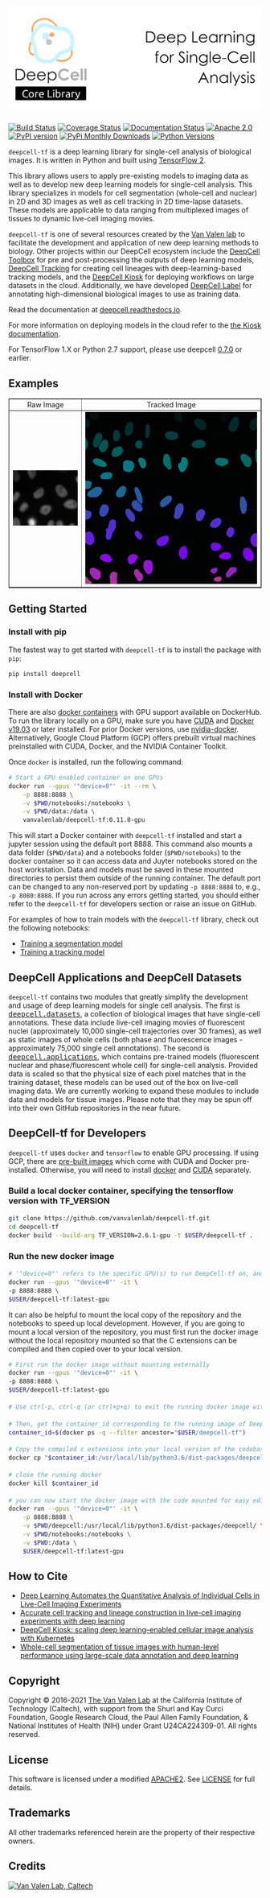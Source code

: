 # ![DeepCell Banner](https://raw.githubusercontent.com/vanvalenlab/deepcell-tf/master/docs/images/DeepCell_tf_Banner.png)

[![Build Status](https://github.com/vanvalenlab/deepcell-tf/workflows/build/badge.svg)](https://github.com/vanvalenlab/deepcell-tf/actions)
[![Coverage Status](https://coveralls.io/repos/github/vanvalenlab/deepcell-tf/badge.svg?branch=master)](https://coveralls.io/github/vanvalenlab/deepcell-tf?branch=master)
[![Documentation Status](https://readthedocs.org/projects/deepcell/badge/?version=master)](https://deepcell.readthedocs.io/en/master/?badge=master)
[![Apache 2.0](https://img.shields.io/badge/License-Apache%202.0-blue.svg)](https://github.com/vanvalenlab/deepcell-tf/blob/master/LICENSE)
[![PyPI version](https://badge.fury.io/py/DeepCell.svg)](https://badge.fury.io/py/deepcell)
[![PyPi Monthly Downloads](https://img.shields.io/pypi/dm/deepcell)](https://pypistats.org/packages/deepcell)
[![Python Versions](https://img.shields.io/pypi/pyversions/deepcell.svg)](https://pypi.org/project/deepcell/)

`deepcell-tf` is a deep learning library for single-cell analysis of biological images. It is written in Python and built using [TensorFlow 2](https://github.com/tensorflow/tensorflow).

This library allows users to apply pre-existing models to imaging data as well as to develop new deep learning models for single-cell analysis. This library specializes in models for cell segmentation (whole-cell and nuclear) in 2D and 3D images as well as cell tracking in 2D time-lapse datasets. These models are applicable to data ranging from multiplexed images of tissues to dynamic live-cell imaging movies.

`deepcell-tf` is one of several resources created by the [Van Valen lab](http://vanvalen.caltech.edu/) to facilitate the development and application of new deep learning methods to biology. Other projects within our DeepCell ecosystem include the [DeepCell Toolbox](https://github.com/vanvalenlab/deepcell-toolbox) for pre and post-processing the outputs of deep learning models, [DeepCell Tracking](https://github.com/vanvalenlab/deepcell-tracking) for creating cell lineages with deep-learning-based tracking models, and the [DeepCell Kiosk](https://github.com/vanvalenlab/kiosk-console) for deploying workflows on large datasets in the cloud. Additionally, we have developed [DeepCell Label](https://github.com/vanvalenlab/deepcell-label) for annotating high-dimensional biological images to use as training data.

Read the documentation at [deepcell.readthedocs.io](https://deepcell.readthedocs.io).

For more information on deploying models in the cloud refer to the [the Kiosk documentation](https://deepcell-kiosk.readthedocs.io).

For TensorFlow 1.X or Python 2.7 support, please use deepcell [0.7.0](https://github.com/vanvalenlab/deepcell-tf/tree/0.7.0) or earlier.

## Examples

<table width="700" border="1" cellpadding="5">

<tr>
<td align="center" valign="center">
Raw Image
</td>

<td align="center" valign="center">
Tracked Image
</td>
</tr>

<tr>
<td align="center" valign="center">
<img src="https://raw.githubusercontent.com/vanvalenlab/deepcell-tf/master/docs/images/raw.gif" alt="Raw Image" />
</td>

<td align="center" valign="center">
<img src="https://raw.githubusercontent.com/vanvalenlab/deepcell-tf/master/docs/images/tracked.gif" alt="Tracked Image" />
</td>
</tr>

</table>

## Getting Started

### Install with pip

The fastest way to get started with `deepcell-tf` is to install the package with `pip`:

```bash
pip install deepcell
```

### Install with Docker

There are also [docker containers](https://hub.docker.com/r/vanvalenlab/deepcell-tf) with GPU support available on DockerHub.
To  run the library locally on a GPU, make sure you have [CUDA](https://developer.nvidia.com/cuda-downloads) and [Docker v19.03](https://docs.docker.com/get-docker/) or later installed. For prior Docker versions, use [nvidia-docker](https://github.com/NVIDIA/nvidia-docker).
Alternatively, Google Cloud Platform (GCP) offers prebuilt virtual machines preinstalled with CUDA, Docker, and the NVIDIA Container Toolkit.

Once `docker` is installed, run the following command:

```bash
# Start a GPU enabled container on one GPUs
docker run --gpus '"device=0"' -it --rm \
    -p 8888:8888 \
    -v $PWD/notebooks:/notebooks \
    -v $PWD/data:/data \
    vanvalenlab/deepcell-tf:0.11.0-gpu
```

This will start a Docker container with `deepcell-tf` installed and start a jupyter session using the default port 8888. This command also mounts a data folder (`$PWD/data`) and a notebooks folder (`$PWD/notebooks`) to the docker container so it can access data and Juyter notebooks stored on the host workstation. Data and models must be saved in these mounted directories to persist them outside of the running container. The default port can be changed to any non-reserved port by updating `-p 8888:8888` to, e.g., `-p 8080:8888`. If you run across any errors getting started, you should either refer to the `deepcell-tf` for developers section or raise an issue on GitHub.

For examples of how to train models with the `deepcell-tf` library, check out the following notebooks:

- [Training a segmentation model](https://deepcell.readthedocs.io/en/master/notebooks/Training-Segmentation.html)
- [Training a tracking model](https://deepcell.readthedocs.io/en/master/notebooks/Training-Tracking.html)

## DeepCell Applications and DeepCell Datasets

`deepcell-tf` contains two modules that greatly simplify the development and usage of deep learning models for single cell analysis. The first is <tt><a href="https://deepcell.readthedocs.io/en/master/API/deepcell.datasets.html">deepcell.datasets</a></tt>, a collection of biological images that have single-cell annotations. These data include live-cell imaging movies of fluorescent nuclei (approximately 10,000 single-cell trajectories over 30 frames), as well as static images of whole cells (both phase and fluorescence images - approximately 75,000 single cell annotations). The second is <tt><a href="https://deepcell.readthedocs.io/en/master/API/deepcell.applications.html">deepcell.applications</a></tt>, which contains pre-trained models (fluorescent nuclear and phase/fluorescent whole cell) for single-cell analysis. Provided data is scaled so that the physical size of each pixel matches that in the training dataset, these models can be used out of the box on live-cell imaging data. We are currently working to expand these modules to include data and models for tissue images. Please note that they may be spun off into their own GitHub repositories in the near future.

## DeepCell-tf for Developers

`deepcell-tf` uses `docker` and `tensorflow` to enable GPU processing. If using GCP, there are [pre-built images](https://console.cloud.google.com/marketplace/details/nvidia-ngc-public/nvidia_gpu_cloud_image) which come with CUDA and Docker pre-installed. Otherwise, you will need to install [docker](https://docs.docker.com/install/linux/docker-ce/debian/) and [CUDA](https://developer.nvidia.com/cuda-downloads) separately.

### Build a local docker container, specifying the tensorflow version with TF_VERSION

```bash
git clone https://github.com/vanvalenlab/deepcell-tf.git
cd deepcell-tf
docker build --build-arg TF_VERSION=2.6.1-gpu -t $USER/deepcell-tf .
```

### Run the new docker image

```bash
# '"device=0"' refers to the specific GPU(s) to run DeepCell-tf on, and is not required
docker run --gpus '"device=0"' -it \
-p 8888:8888 \
$USER/deepcell-tf:latest-gpu
```

It can also be helpful to mount the local copy of the repository and the notebooks to speed up local development. However, if you are going to mount a local version of the repository, you must first run the docker image without the local repository mounted so that the C extensions can be compiled and then copied over to your local version.

```bash
# First run the docker image without mounting externally
docker run --gpus '"device=0"' -it \
-p 8888:8888 \
$USER/deepcell-tf:latest-gpu

# Use ctrl-p, ctrl-q (or ctrl+p+q) to exit the running docker image without shutting it down

# Then, get the container_id corresponding to the running image of DeepCell-tf
container_id=$(docker ps -q --filter ancestor="$USER/deepcell-tf")

# Copy the compiled c extensions into your local version of the codebase:
docker cp "$container_id:/usr/local/lib/python3.6/dist-packages/deepcell/utils/compute_overlap.cpython-36m-x86_64-linux-gnu.so" deepcell/utils/compute_overlap.cpython-36m-x86_64-linux-gnu.so

# close the running docker
docker kill $container_id

# you can now start the docker image with the code mounted for easy editing
docker run --gpus '"device=0"' -it \
    -p 8888:8888 \
    -v $PWD/deepcell:/usr/local/lib/python3.6/dist-packages/deepcell/ \
    -v $PWD/notebooks:/notebooks \
    -v $PWD:/data \
    $USER/deepcell-tf:latest-gpu
```

## How to Cite

- [Deep Learning Automates the Quantitative Analysis of Individual Cells in Live-Cell Imaging Experiments](https://journals.plos.org/ploscompbiol/article?id=10.1371/journal.pcbi.1005177)
- [Accurate cell tracking and lineage construction in live-cell imaging experiments with deep learning](https://www.biorxiv.org/content/10.1101/803205v2)
- [DeepCell Kiosk: scaling deep learning–enabled cellular image analysis with Kubernetes](https://www.nature.com/articles/s41592-020-01023-0)
- [Whole-cell segmentation of tissue images with human-level performance using large-scale data annotation and deep learning](https://www.nature.com/articles/s41587-021-01094-0)

## Copyright

Copyright © 2016-2021 [The Van Valen Lab](http://www.vanvalen.caltech.edu/) at the California Institute of Technology (Caltech), with support from the Shurl and Kay Curci Foundation, Google Research Cloud, the Paul Allen Family Foundation, & National Institutes of Health (NIH) under Grant U24CA224309-01.
All rights reserved.

## License

This software is licensed under a modified [APACHE2](https://github.com/vanvalenlab/deepcell-tf/blob/master/LICENSE). See [LICENSE](https://github.com/vanvalenlab/deepcell-tf/blob/master/LICENSE) for full details.

## Trademarks

All other trademarks referenced herein are the property of their respective owners.

## Credits

[![Van Valen Lab, Caltech](https://upload.wikimedia.org/wikipedia/commons/7/75/Caltech_Logo.svg)](http://www.vanvalen.caltech.edu/)
